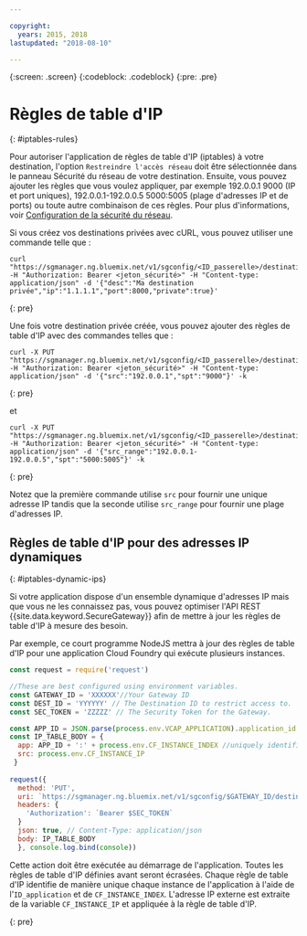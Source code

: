 ```yaml
---

copyright:
  years: 2015, 2018
lastupdated: "2018-08-10"

---
```

{:screen: .screen}
{:codeblock: .codeblock}
{:pre: .pre}

# Règles de table d'IP
{: #iptables-rules}

Pour autoriser l'application de règles de table d'IP (iptables) à votre destination, l'option `Restreindre l'accès réseau` doit être sélectionnée dans le panneau Sécurité du réseau de votre destination. Ensuite, vous pouvez ajouter les règles que vous voulez appliquer, par exemple 192.0.0.1 9000 (IP et port uniques), 192.0.0.1-192.0.0.5 5000:5005 (plage d'adresses IP et de ports) ou toute autre combinaison de ces règles. Pour plus d'informations, voir [Configuration de la sécurité du réseau](/docs/services/SecureGateway/securegateway_destination.html#dest-network-security).

Si vous créez vos destinations privées avec cURL, vous pouvez utiliser une commande telle que :

```
curl "https://sgmanager.ng.bluemix.net/v1/sgconfig/<ID_passerelle>/destinations" -H "Authorization: Bearer <jeton_sécurité>" -H "Content-type: application/json" -d '{"desc":"Ma destination privée","ip":"1.1.1.1","port":8000,"private":true}'
```
{: pre}

Une fois votre destination privée créée, vous pouvez ajouter des règles de table d'IP avec des commandes telles que :

```
curl -X PUT "https://sgmanager.ng.bluemix.net/v1/sgconfig/<ID_passerelle>/destinations/<ID_destination>/ipTableRule" -H "Authorization: Bearer <jeton_sécurité>" -H "Content-type: application/json" -d '{"src":"192.0.0.1","spt":"9000"}' -k
```
{: pre}

et

```
curl -X PUT "https://sgmanager.ng.bluemix.net/v1/sgconfig/<ID_passerelle>/destinations/<ID_destination>/ipTableRule" -H "Authorization: Bearer <jeton_sécurité>" -H "Content-type: application/json" -d '{"src_range":"192.0.0.1-192.0.0.5","spt":"5000:5005"}' -k
```
{: pre}

Notez que la première commande utilise `src` pour fournir une unique adresse IP tandis que la seconde utilise `src_range` pour fournir une plage d'adresses IP.

## Règles de table d'IP pour des adresses IP dynamiques
{: #iptables-dynamic-ips}

Si votre application dispose d'un ensemble dynamique d'adresses IP mais que vous ne les connaissez pas, vous pouvez optimiser l'API REST {{site.data.keyword.SecureGateway}} afin de mettre à jour les règles de table d'IP à mesure des besoin.

Par exemple, ce court programme NodeJS mettra à jour des règles de table d'IP pour une application Cloud Foundry qui exécute plusieurs instances.

```javascript
const request = require('request')

//These are best configured using environment variables.
const GATEWAY_ID = 'XXXXXX'//Your Gateway ID
const DEST_ID = 'YYYYYY' // The Destination ID to restrict access to.
const SEC_TOKEN = 'ZZZZZ' // The Security Token for the Gateway.

const APP_ID = JSON.parse(process.env.VCAP_APPLICATION).application_id
const IP_TABLE_BODY = {
  app: APP_ID + ':' + process.env.CF_INSTANCE_INDEX //uniquely identifies the app and instance for ip table rule.
  src: process.env.CF_INSTANCE_IP 
 }
 
request({
  method: 'PUT',
  uri: `https://sgmanager.ng.bluemix.net/v1/sgconfig/$GATEWAY_ID/destinations/$DEST_ID/ipTableRule`
  headers: {
    'Authorization': `Bearer $SEC_TOKEN`
  }
  json: true, // Content-Type: application/json
  body: IP_TABLE_BODY
  }, console.log.bind(console)) 
```

Cette action doit être exécutée au démarrage de l'application. Toutes les règles de table d'IP définies avant seront écrasées. Chaque règle de table d'IP identifie de manière unique chaque instance de l'application à l'aide de l'`ID_application` et de `CF_INSTANCE_INDEX`. L'adresse IP externe est extraite de la variable `CF_INSTANCE_IP` et appliquée à la règle de table d'IP.


{: pre}
